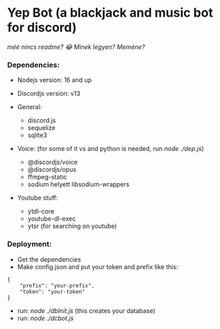 # Yep Bot (a blackjack and music bot for discord)

*méé nincs readme? 😂
Minek legyen?
Meméne?*

### Dependencies:
- Nodejs version: 16 and up
- Discordjs version: v13
- General:
    - discord.js
    - sequelize
    - sqlite3
- Voice: (for some of it vs and python is needed, run *node ./dep.js*)
    - @discordjs/voice
    - @discordjs/opus
    - ffmpeg-static
    - sodium helyett libsodium-wrappers

- Youtube stuff:
    - ytdl-core
    - youtube-dl-exec
    - ytsr (for searching on youtube)

### Deployment:
- Get the dependencies
- Make config.json and put your token and prefix like this:
```
{
    "prefix": "your-prefix",
    "token": "your-token"
}
```
- run: *node ./dbInit.js* (this creates your database)
- run: *node ./dcbot.js*
